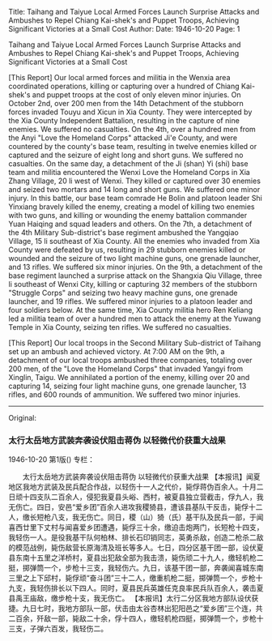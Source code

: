 Title: Taihang and Taiyue Local Armed Forces Launch Surprise Attacks and Ambushes to Repel Chiang Kai-shek's and Puppet Troops, Achieving Significant Victories at a Small Cost
Author:
Date: 1946-10-20
Page: 1

Taihang and Taiyue Local Armed Forces Launch Surprise Attacks and Ambushes to Repel Chiang Kai-shek's and Puppet Troops, Achieving Significant Victories at a Small Cost

[This Report] Our local armed forces and militia in the Wenxia area coordinated operations, killing or capturing over a hundred of Chiang Kai-shek's and puppet troops at the cost of only eleven minor injuries. On October 2nd, over 200 men from the 14th Detachment of the stubborn forces invaded Touyu and Xicun in Xia County. They were intercepted by the Xia County Independent Battalion, resulting in the capture of nine enemies. We suffered no casualties. On the 4th, over a hundred men from the Anyi "Love the Homeland Corps" attacked Ji'e County, and were countered by the county's base team, resulting in twelve enemies killed or captured and the seizure of eight long and short guns. We suffered no casualties. On the same day, a detachment of the Ji (shan) Yi (shi) base team and militia encountered the Wenxi Love the Homeland Corps in Xia Zhang Village, 20 li west of Wenxi. They killed or captured over 30 enemies and seized two mortars and 14 long and short guns. We suffered one minor injury. In this battle, our base team comrade He Bolin and platoon leader Shi Yinxiang bravely killed the enemy, creating a model of killing two enemies with two guns, and killing or wounding the enemy battalion commander Yuan Haiqing and squad leaders and others. On the 7th, a detachment of the 4th Military Sub-district's base regiment ambushed the Yangqiao Village, 15 li southeast of Xia County. All the enemies who invaded from Xia County were defeated by us, resulting in 29 stubborn enemies killed or wounded and the seizure of two light machine guns, one grenade launcher, and 13 rifles. We suffered six minor injuries. On the 9th, a detachment of the base regiment launched a surprise attack on the Shangxia Qiu Village, three li southeast of Wenxi City, killing or capturing 32 members of the stubborn "Struggle Corps" and seizing two heavy machine guns, one grenade launcher, and 19 rifles. We suffered minor injuries to a platoon leader and four soldiers below. At the same time, Xia County militia hero Ren Keliang led a militia team of over a hundred men to attack the enemy at the Yuwang Temple in Xia County, seizing ten rifles. We suffered no casualties.

[This Report] Our local troops in the Second Military Sub-district of Taihang set up an ambush and achieved victory. At 7:00 AM on the 9th, a detachment of our local troops ambushed three companies, totaling over 200 men, of the "Love the Homeland Corps" that invaded Yangyi from Xinglin, Taigu. We annihilated a portion of the enemy, killing over 20 and capturing 14, seizing four light machine guns, one grenade launcher, 13 rifles, and 600 rounds of ammunition. We suffered two minor injuries.



<hr /> 

Original: 


### 太行太岳地方武装奔袭设伏阻击蒋伪  以轻微代价获重大战果

1946-10-20
第1版()
专栏：

　　太行太岳地方武装奔袭设伏阻击蒋伪
    以轻微代价获重大战果
    【本报讯】闻夏地区我地方武装及民兵配合作战，以轻伤十一人之代价，毙俘蒋伪百余人。十月二日顽十四支队二百余人，侵犯我夏县头峪、西村，被夏县独立营截击，俘九人，我无伤亡。四日，安邑“爱乡团”百余人进攻我稷猗县，遭该县基队干反击，毙俘十二人，缴长短枪八支，我无伤亡。同日，稷（山）猗（氏）基干队及民兵一部，于闻喜西廿里下丈村与闻喜爱乡团遭遇，毙俘三十余，缴迫击炮两门，长短枪十四支，我轻伤一人。是役我基干队何柏林、排长石印销同志，英勇杀敌，创造二枪杀二敌的模范战例，毙伤敌营长原海清及班长等多人。七日，四分区基干团一部，设伏夏县东南十五里之洋桥村，夏县出犯敌全部为我击溃，毙伤顽二十九人，缴轻机枪二挺，掷弹筒一个，步枪十三支，我轻伤六。九日，该基干团一部，奔袭闻喜城东南三里之上下邱村，毙俘顽“奋斗团”三十二人，缴重机枪二挺，掷弹筒一个，步枪十九支，我轻伤排长以下四人。同时，夏县民兵英雄任克良率民兵队百余人，袭击夏县禹王庙敌，缴步枪十支，我无伤亡。
    【本报讯】太行二分区我地方部队设伏获捷。九日七时，我地方部队一部，伏击由太谷杏林出犯阳邑之“爱乡团”三个连，共二百余，歼敌一部，毙敌二十余，俘十四人，缴轻机枪四挺，掷弹筒一个，步枪十三支，子弹六百发，我轻伤二。
